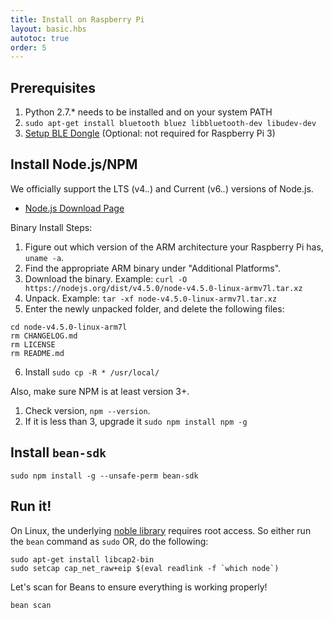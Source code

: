 ```yaml
---
title: Install on Raspberry Pi
layout: basic.hbs
autotoc: true
order: 5
---
```


## Prerequisites

1. Python 2.7.* needs to be installed and on your system PATH
2. `sudo apt-get install bluetooth bluez libbluetooth-dev libudev-dev`
3. [Setup BLE Dongle](/node-sdk/ble-dongle-setup/) (Optional: not required for Raspberry Pi 3)

## Install Node.js/NPM

We officially support the LTS (v4.*.*) and Current (v6.*.*) versions of Node.js.

* [Node.js Download Page](https://nodejs.org/en/download/)

Binary Install Steps:

1. Figure out which version of the ARM architecture your Raspberry Pi has, `uname -a`.
2. Find the appropriate ARM binary under "Additional Platforms".
3. Download the binary. Example: `curl -O https://nodejs.org/dist/v4.5.0/node-v4.5.0-linux-armv7l.tar.xz`
4. Unpack. Example: `tar -xf node-v4.5.0-linux-armv7l.tar.xz`
5. Enter the newly unpacked folder, and delete the following files:

```
cd node-v4.5.0-linux-arm7l
rm CHANGELOG.md
rm LICENSE
rm README.md
```

6. Install `sudo cp -R * /usr/local/`

Also, make sure NPM is at least version 3+.

1. Check version, `npm --version`.
2. If it is less than 3, upgrade it `sudo npm install npm -g`

## Install `bean-sdk`

```
sudo npm install -g --unsafe-perm bean-sdk
```

## Run it!

On Linux, the underlying [noble library](https://github.com/sandeepmistry/noble) requires root access. So either run the `bean` command as `sudo` OR, do the following:

```
sudo apt-get install libcap2-bin
sudo setcap cap_net_raw+eip $(eval readlink -f `which node`)
```

Let's scan for Beans to ensure everything is working properly!

```
bean scan
```
